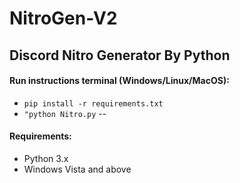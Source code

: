 # NitroGen-V2
Discord Nitro Generator By Python
--
#### Run instructions terminal (Windows/Linux/MacOS):
- ``pip install -r requirements.txt``
- ``"python Nitro.py``
--
#### Requirements:
- Python 3.x
- Windows Vista and above

